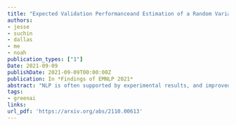 ```yaml
---
title: "Expected Validation Performanceand Estimation of a Random Variable's Maximum"
authors:
- jesse
- suchin
- dallas
- me
- noah
publication_types: ["1"]
Date: 2021-09-09
publishDate: 2021-09-09T00:00:00Z
publication: In *Findings of EMNLP 2021*
abstract: "NLP is often supported by experimental results, and improved reporting of such results can lead to better understanding and more reproducible science. In this paper we analyze three statistical estimators for expected validation performance, a tool used for reporting performance (e.g., accuracy) as a function of computational budget (e.g., number of hyperparameter tuning experiments). Where previous work analyzing such estimators focused on the bias, we also examine the variance and mean squared error (MSE). In both synthetic and realistic scenarios, we evaluate three estimators and find the unbiased estimator has the highest variance, and the estimator with the smallest variance has the largest bias; the estimator with the smallest MSE strikes a balance between bias and variance, displaying a classic bias-variance tradeoff. We use expected validation performance to compare between different models, and analyze how frequently each estimator leads to drawing incorrect conclusions about which of two models performs best. We find that the two biased estimators lead to the fewest incorrect conclusions, which hints at the importance of minimizing variance and MSE."
tags:
- greenai
links:
url_pdf: 'https://arxiv.org/abs/2110.00613'
---
```

